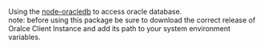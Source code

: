 Using the <a href="https://github.com/oracle/node-oracledb/tree/master/examples" target="_blank">node-oracledb</a> to access oracle database.
<br/>
note: before using this package be sure to download the correct release of Oralce Client Instance and add its path to your system environment variables.